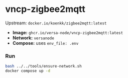 # vncp-zigbee2mqtt

Upstream: `docker.io/koenkk/zigbee2mqtt:latest`

- **Image:** `ghcr.io/versa-node/vncp-zigbee2mqtt:latest`
- **Network:** `versanode`
- **Compose:** uses `env_file: .env`

### Run
```bash
bash ../../tools/ensure-network.sh
docker compose up -d
```


